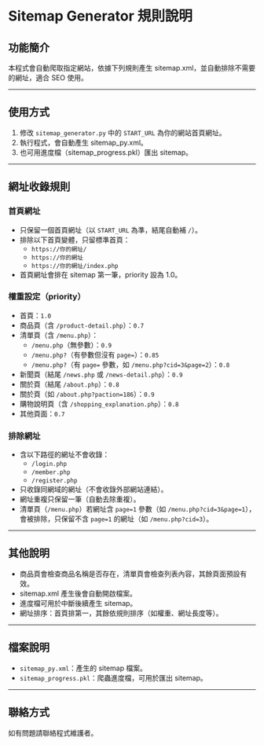 # Sitemap Generator 規則說明

## 功能簡介
本程式會自動爬取指定網站，依據下列規則產生 sitemap.xml，並自動排除不需要的網址，適合 SEO 使用。

---

## 使用方式
1. 修改 `sitemap_generator.py` 中的 `START_URL` 為你的網站首頁網址。
2. 執行程式，會自動產生 sitemap_py.xml。
3. 也可用進度檔（sitemap_progress.pkl）匯出 sitemap。

---

## 網址收錄規則

### 首頁網址
- 只保留一個首頁網址（以 `START_URL` 為準，結尾自動補 `/`）。
- 排除以下首頁變體，只留標準首頁：
  - `https://你的網址/`
  - `https://你的網址`
  - `https://你的網址/index.php`
- 首頁網址會排在 sitemap 第一筆，priority 設為 1.0。

### 權重設定（priority）
- 首頁：`1.0`
- 商品頁（含 `/product-detail.php`）：`0.7`
- 清單頁（含 `/menu.php`）：
  - `/menu.php`（無參數）：`0.9`
  - `/menu.php?`（有參數但沒有 `page=`）：`0.85`
  - `/menu.php?`（有 `page=` 參數，如 `/menu.php?cid=3&page=2`）：`0.8`
- 新聞頁（結尾 `/news.php` 或 `/news-detail.php`）：`0.9`
- 關於頁（結尾 `/about.php`）：`0.8`
- 關於頁（如 `/about.php?paction=186`）：`0.9`
- 購物說明頁（含 `/shopping_explanation.php`）：`0.8`
- 其他頁面：`0.7`

### 排除網址
- 含以下路徑的網址不會收錄：
  - `/login.php`
  - `/member.php`
  - `/register.php`
- 只收錄同網域的網址（不會收錄外部網站連結）。
- 網址重複只保留一筆（自動去除重複）。
- 清單頁（`/menu.php`）若網址含 `page=1` 參數（如 `/menu.php?cid=3&page=1`），會被排除，只保留不含 `page=1` 的網址（如 `/menu.php?cid=3`）。

---

## 其他說明
- 商品頁會檢查商品名稱是否存在，清單頁會檢查列表內容，其餘頁面預設有效。
- sitemap.xml 產生後會自動開啟檔案。
- 進度檔可用於中斷後續產生 sitemap。
- 網址排序：首頁排第一，其餘依規則排序（如權重、網址長度等）。

---

## 檔案說明
- `sitemap_py.xml`：產生的 sitemap 檔案。
- `sitemap_progress.pkl`：爬蟲進度檔，可用於匯出 sitemap。

---

## 聯絡方式
如有問題請聯絡程式維護者。